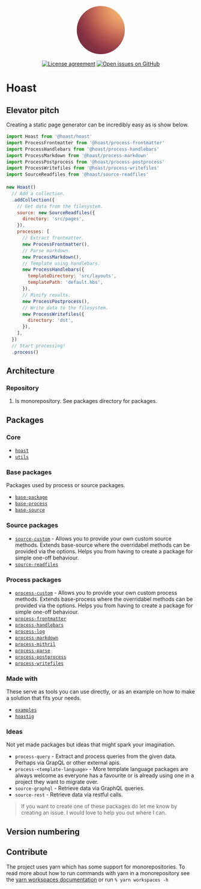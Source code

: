 <div align="center">

  [![](icons/128.png)](https://hoast.js.org)

  [![License agreement](https://img.shields.io/github/license/hoast/hoast.svg?style=flat-square&maxAge=86400)](https://github.com/hoast/hoast/blob/master/LICENSE)
  [![Open issues on GitHub](https://img.shields.io/github/issues/hoast/hoast.svg?style=flat-square&maxAge=86400)](https://github.com/hoast/hoast/issues)

</div>

# Hoast

## Elevator pitch

Creating a static page generator can be incredibly easy as is show below.

```JavaScript
import Hoast from '@hoast/hoast'
import ProcessFrontmatter from '@hoast/process-frontmatter'
import ProcessHandlebars from '@hoast/process-handlebars'
import ProcessMarkdown from '@hoast/process-markdown'
import ProcessPostprocess from '@hoast/process-postprocess'
import ProcessWritefiles from '@hoast/process-writefiles'
import SourceReadfiles from '@hoast/source-readfiles'

new Hoast()
  // Add a collection.
  .addCollection({
    // Get data from the filesystem.
    source: new SourceReadfiles({
      directory: 'src/pages',
    }),
    processes: [
      // Extract frontmatter.
      new ProcessFrontmatter(),
      // Parse markdown.
      new ProcessMarkdown(),
      // Template using handlebars.
      new ProcessHandlebars({
        templateDirectory: 'src/layouts',
        templatePath: 'default.hbs',
      }),
      // Minify results.
      new ProcessPostprocess(),
      // Write data to the filesystem.
      new ProcessWritefiles({
        directory: 'dst',
      }),
    ],
  })
  // Start processing!
  .process()
```

## Architecture



### Repository

1. Is monorepository. See packages directory for packages.

## Packages

### Core

- [`hoast`]()
- [`utils`]()

### Base packages

Packages used by process or source packages.

- [`base-package`]()
- [`base-process`]()
- [`base-source`]()

### Source packages

- [`source-custom`]() - Allows you to provide your own custom source methods. Extends base-source where the overridabel methods can be provided via the options. Helps you from having to create a package for simple one-off behaviour.
- [`source-readfiles`]()

### Process packages

- [`process-custom`]() - Allows you to provide your own custom process methods. Extends base-process where the overridabel methods can be provided via the options. Helps you from having to create a package for simple one-off behaviour.
- [`process-frontmatter`]()
- [`process-handlebars`]()
- [`process-log`]()
- [`process-markdown`]()
- [`process-mithril`]()
- [`process-parse`]()
- [`process-postprocess`]()
- [`process-writefiles`]()

### Made with

These serve as tools you can use directly, or as an example on how to make a solution that fits your needs.

- [`examples`]()
- [`hoastig`]()

### Ideas

Not yet made packages but ideas that might spark your imagination.

- `process-query` - Extract and process queries from the given data. Perhaps via GrapQL or other external apis.
- `process-<template-language>` - More template language packages are always welcome as everyone has a favourite or is already using one in a project they want to migrate over.
- `source-graphql` - Retrieve data via GraphQL queries.
- `source-rest` - Retrieve data via restful calls.

> If you want to create one of these packages do let me know by creating an issue. I would love to help you out where I can.

## Version numbering



## Contribute

The project uses yarn which has some support for monorepositories. To read more about how to run commands with yarn in a monorepository see the [yarn workspaces documentation](https://yarnpkg.com/features/workspaces) or run `% yarn workspaces -h`
